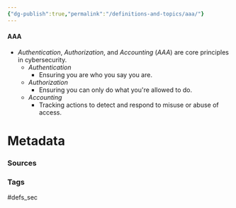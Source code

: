 ```yaml
---
{"dg-publish":true,"permalink":"/definitions-and-topics/aaa/"}
---
```


#### AAA
- *Authentication*, *Authorization*, and *Accounting* (*AAA*) are core principles in cybersecurity.
	- *Authentication*
		- Ensuring you are who you say you are.
	- *Authorization*
		- Ensuring you can only do what you're allowed to do.
	- *Accounting*
		- Tracking actions to detect and respond to misuse or abuse of access.






# Metadata

### Sources


### Tags
#defs_sec 
